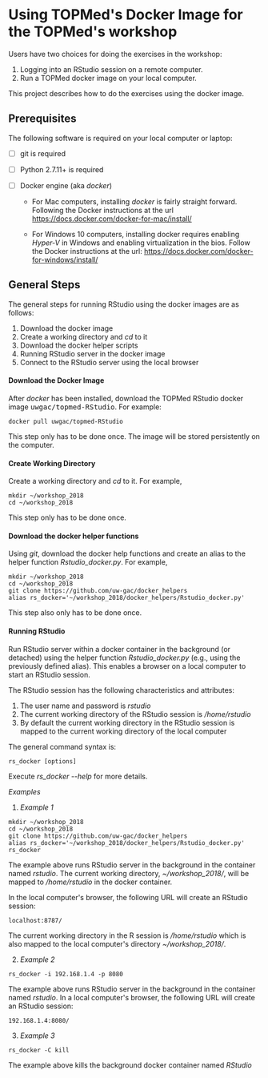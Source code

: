 # Using TOPMed's Docker Image for the TOPMed's workshop
Users have two choices for doing the exercises in the workshop:
1. Logging into an RStudio session on a remote computer.
2. Run a TOPMed docker image on your local computer.

This project describes how to do the exercises using the docker image.
## Prerequisites ##
The following software is required on your local computer or laptop:
- [ ] git is required
- [ ] Python 2.7.11+ is required
- [ ] Docker engine (aka <i>docker</i>)  

  *  For Mac computers, installing <i>docker</i> is fairly straight forward.  Following the Docker instructions at the url https://docs.docker.com/docker-for-mac/install/

  * For Windows 10 computers, installing docker requires enabling <i>Hyper-V</i> in Windows and enabling virtualization in the bios. Follow the Docker instructions at the url: https://docs.docker.com/docker-for-windows/install/
## General Steps ##
The general steps for running RStudio using the docker images are as follows:
1. Download the docker image
2. Create a working directory and <i>cd</i> to it
2. Download the docker helper scripts
3. Running RStudio server in the docker image
4. Connect to the RStudio server using the local browser


#### Download the Docker Image ####
After <i>docker</i> has been installed, download the TOPMed RStudio docker image <kbd>uwgac/topmed-RStudio</kbd>.  For example:
```
docker pull uwgac/topmed-RStudio
```
This step only has to be done once.  The image will be stored persistently on the computer.

#### Create Working Directory ####
Create a working directory and <i>cd</i> to it.  For example,
```
mkdir ~/workshop_2018
cd ~/workshop_2018
```
This step only has to be done once.

#### Download the docker helper functions ####
Using <i>git</i>,  download the docker help functions and create an alias to the helper function <i>Rstudio_docker.py</i>.  For example,
```
mkdir ~/workshop_2018
cd ~/workshop_2018
git clone https://github.com/uw-gac/docker_helpers
alias rs_docker='~/workshop_2018/docker_helpers/Rstudio_docker.py'
```

This step also only has to be done once.

#### Running RStudio ####
Run RStudio server within a docker container in the background (or detached) using the helper function <i>Rstudio_docker.py</i> (e.g., using the previously defined alias).  This enables a browser on a local computer to start an RStudio session.

The RStudio session has the following characteristics and attributes:
1. The user name and password is <i>rstudio</i>
2. The current working directory of the RStudio session is <i>/home/rstudio</i>
3. By default the current working directory in the RStudio session is mapped to the current working directory of the local computer

The general command syntax is:
```{r}
rs_docker [options]
```
Execute <i>rs_docker --help</i> for more details.

<i>Examples</i>
1. <i>Example 1</i>
```{r}
mkdir ~/workshop_2018
cd ~/workshop_2018
git clone https://github.com/uw-gac/docker_helpers
alias rs_docker='~/workshop_2018/docker_helpers/Rstudio_docker.py'
rs_docker
```
The example above runs RStudio server in the background in the container named <i>rstudio</i>. The current working directory, <i>~/workshop_2018/</i>, will be mapped to <i>/home/rstudio</i> in the docker container.

In the local computer's browser, the following URL will create an RStudio session:
```{r}
localhost:8787/
```
The current working directory in the R session is <i>/home/rstudio</i> which is also mapped to the local computer's directory <i>~/workshop_2018/</i>.

2. <i>Example 2</i>
```{r}
rs_docker -i 192.168.1.4 -p 8080
```
The example above runs RStudio server in the background in the container named <i>rstudio</i>.  In a local computer's browser, the following URL will create an RStudio session:
```{r}
192.168.1.4:8080/
```
3. <i>Example 3</i>
```{r}
rs_docker -C kill
```
The example above kills the background docker container named <i>RStudio</i>
